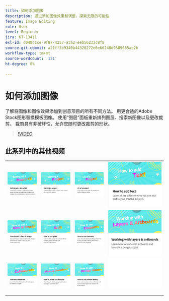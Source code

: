 ```yaml
---
title: 如何添加图像
description: 通过添加图像效果和调整，探索无限的可能性
feature: Image Editing
role: User
level: Beginner
jira: KT-13411
exl-id: d048d1ce-9f87-4257-a3a2-eeb56232c8f8
source-git-commit: a21ff3b9340b44320272e6e66248d9589655ae2b
workflow-type: tm+mt
source-wordcount: '131'
ht-degree: 0%

---
```


# 如何添加图像

了解将图像和图像效果添加到创意项目的所有不同方法。 用更合适的Adobe Stock图形替换模板图像。 使用“图层”面板重新排列图层、搜索新图像以及更改裁剪。 裁剪具有非破坏性，允许您随时更改裁剪的形状。

>[!VIDEO](https://video.tv.adobe.com/v/3420226?quality=12&learn=on&hidetitle=true)

## 此系列中的其他视频

<table style="table-layout:fixed">
<tr>
 <td>
      <a href="brand.md">
         <img alt="设置品牌套件" src="assets/brand.png" />
      </a>
  </td>
   <td>
      <a href="new-project.md">
         <img alt="启动项目" src="assets/starting-a-project.png" />
      </a>
  </td>
   <td>
      <a href="workspace.md">
         <img alt="项目的UX" src="assets/workspace.png" />
      </a>
  </td>
  <td>
      <a href="text-effects.md">
         <img alt="如何添加文本" src="assets/text-effects.png" />
      </a>
  </td>
</tr>
<tr>
  <td>
      <a href="add-gen-ai-image.md">
         <img alt="如何添加Gen AI图像" src="assets/gen-ai-image.png" />
      </a>
  </td>
   <td>
      <a href="grids.md">
         <img alt="如何使用网格" src="assets/grids.png" />
      </a>
  </td>
   <td>
         <a href="add-design-assets.md">
            <img alt="如何使用元素" src="assets/design-assets.png" />
         </a>
   </td>
   <td>
         <a href="layers.md">
            <img alt="使用图层和画板" src="assets/layers.png" />
         </a>
   </td>
</tr>
<tr>
   <td>
   <a href="collaborate.md">
      <img alt="如何协作" src="assets/collaborate.png" />
   </a>
   </td>
   <td>
   <a href="share.md">
      <img alt="如何共享和下载" src="assets/share.png" />
   </a>
   </td>
   <td>
   <a href="version-history.md">
      <img alt="如何使用版本历史记录" src="assets/version-history.png" />
   </a>
   </td>
   <td>
      <img alt="间隔物" src="../assets/Whitespacer.png" />
      <div>
      <br>
   </td>
</tr>
</table>